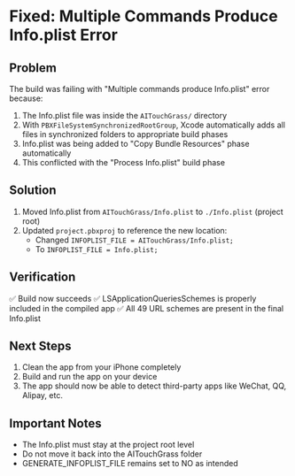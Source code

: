 # Fixed: Multiple Commands Produce Info.plist Error

## Problem
The build was failing with "Multiple commands produce Info.plist" error because:
1. The Info.plist file was inside the `AITouchGrass/` directory
2. With `PBXFileSystemSynchronizedRootGroup`, Xcode automatically adds all files in synchronized folders to appropriate build phases
3. Info.plist was being added to "Copy Bundle Resources" phase automatically
4. This conflicted with the "Process Info.plist" build phase

## Solution
1. Moved Info.plist from `AITouchGrass/Info.plist` to `./Info.plist` (project root)
2. Updated `project.pbxproj` to reference the new location:
   - Changed `INFOPLIST_FILE = AITouchGrass/Info.plist;` 
   - To `INFOPLIST_FILE = Info.plist;`

## Verification
✅ Build now succeeds
✅ LSApplicationQueriesSchemes is properly included in the compiled app
✅ All 49 URL schemes are present in the final Info.plist

## Next Steps
1. Clean the app from your iPhone completely
2. Build and run the app on your device
3. The app should now be able to detect third-party apps like WeChat, QQ, Alipay, etc.

## Important Notes
- The Info.plist must stay at the project root level
- Do not move it back into the AITouchGrass folder
- GENERATE_INFOPLIST_FILE remains set to NO as intended